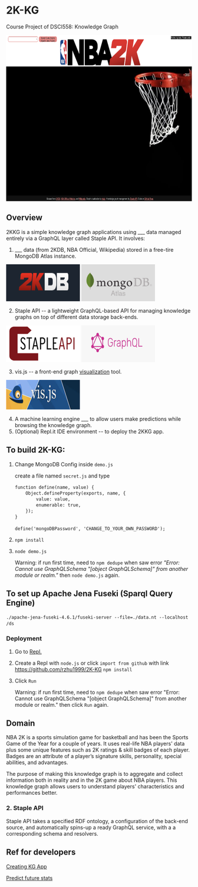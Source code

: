 # 2K-KG

Course Project of DSCI558: Knowledge Graph

<img src="./photo/welcome.png" height="450" width="800"/>

## Overview

2KKG is a simple knowledge graph applications using \_\_\_ data managed entirely via a GraphQL layer called Staple API. It involves:

1. \_\_\_ data (from 2KDB, NBA Official, Wikipedia) stored in a free-tire MongoDB Atlas instance.

<img src="./photo/2kdb.png" height="100" width="200"/> <img src="./photo/mongo.png" height="100" width="200"/>

2. Staple API -- a lightweight GraphQL-based API for managing knowledge graphs on top of different data storage back-ends.

<img src="./photo/staple.png" height="100" width="200"/> <img src="./photo/graphql.png" height="100" width="200"/>

3. vis.js -- a front-end graph [visualization](https://visjs.github.io/vis-network/examples/network/nodeStyles/circularImages.html) tool.

 <img src="./photo/vis.png" height="80" width="200"/>

4. A machine learning engine \_\_\_ to allow users make predictions while browsing the knowledge graph.
5. (Optional) Repl.it IDE environment -- to deploy the 2KKG app.

## To build 2K-KG:

1. Change MongoDB Config inside `demo.js`

    create a file named `secret.js` and type

    ```
    function define(name, value) {
        Object.defineProperty(exports, name, {
            value: value,
            enumerable: true,
        });
    }

    define('mongoDBPassword', 'CHANGE_TO_YOUR_OWN_PASSWORD');
    ```

2. `npm install`

3. `node demo.js`

    Warning: if run first time, need to `npm dedupe` when saw error _"Error: Cannot use GraphQLSchema "[object GraphQLSchema]" from another module or realm."_ then `node demo.js` again.

## To set up Apache Jena Fuseki (Sparql Query Engine)

`./apache-jena-fuseki-4.6.1/fuseki-server --file=./data.nt --localhost /ds `

### Deployment

1. Go to [Repl.](https://replit.com/~)

2. Create a Repl with `node.js` or click `import from github` with link https://github.com/rzhu1999/2K-KG
   `npm install`

3. Click `Run`

    Warning: if run first time, need to `npm dedupe` when saw error "Error: Cannot use GraphQLSchema "[object GraphQLSchema]" from another module or realm." then click `Run` again.

## Domain

NBA 2K is a sports simulation game for basketball and has been the Sports Game of the Year for a couple of years. It uses real-life NBA players' data plus some unique features such as 2K ratings & skill badges of each player. Badges are an attribute of a player’s signature skills, personality, special abilities, and advantages.

The purpose of making this knowledge graph is to aggregate and collect information both in reality and in the 2K game about NBA players. This knowledge graph allows users to understand players' characteristics and performances better.

### 2. Staple API

Staple API takes a specified RDF ontology, a configuration of the back-end source, and automatically spins-up a ready GraphQL service, with a a corresponding schema and resolvers.

## Ref for developers

[Creating KG App](https://levelup.gitconnected.com/knowledge-graph-app-in-15min-c76b94bb53b3)

[Predict future stats](https://towardsdatascience.com/predicting-the-outcome-of-nba-games-with-machine-learning-a810bb768f20)
